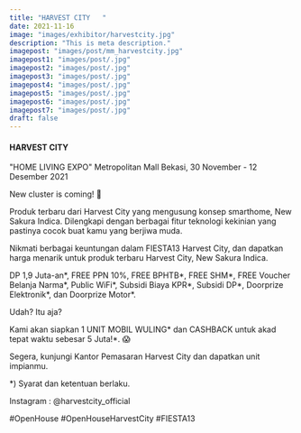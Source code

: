```yaml
---
title: "HARVEST CITY   "
date: 2021-11-16
image: "images/exhibitor/harvestcity.jpg"
description: "This is meta description."
imagepost: "images/post/mm_harvestcity.jpg"
imagepost1: "images/post/.jpg"
imagepost2: "images/post/.jpg"
imagepost3: "images/post/.jpg"
imagepost4: "images/post/.jpg"
imagepost5: "images/post/.jpg"
imagepost6: "images/post/.jpg"
imagepost7: "images/post/.jpg"
draft: false
---
```


#### HARVEST CITY   

"HOME LIVING EXPO"
Metropolitan Mall Bekasi, 30 November - 12 Desember 2021


New cluster is coming! 🤩

Produk terbaru dari Harvest City yang mengusung konsep smarthome, New Sakura Indica. Dilengkapi dengan berbagai fitur teknologi kekinian yang pastinya cocok buat kamu yang berjiwa muda.

Nikmati berbagai keuntungan dalam FIESTA13 Harvest City, dan dapatkan harga menarik untuk produk terbaru Harvest City, New Sakura Indica.

DP 1,9 Juta-an*, FREE PPN 10%, FREE BPHTB*, FREE SHM*, FREE Voucher Belanja Narma*, Public WiFi*, Subsidi Biaya KPR*, Subsidi DP*, Doorprize Elektronik*, dan Doorprize Motor*.

Udah? Itu aja?

Kami akan siapkan 1 UNIT MOBIL WULING* dan CASHBACK untuk akad tepat waktu sebesar 5 Juta!*. 😱

Segera, kunjungi Kantor Pemasaran Harvest City dan dapatkan unit impianmu.

*) Syarat dan ketentuan berlaku.


Instagram : @harvestcity_official

#OpenHouse #OpenHouseHarvestCity #FIESTA13
